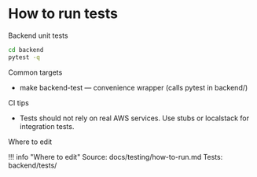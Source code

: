 # How to run tests

Backend unit tests

```bash
cd backend
pytest -q
```

Common targets

- make backend-test — convenience wrapper (calls pytest in backend/)

CI tips

- Tests should not rely on real AWS services. Use stubs or localstack for integration tests.

Where to edit

!!! info "Where to edit"
    Source: docs/testing/how-to-run.md
    Tests: backend/tests/
